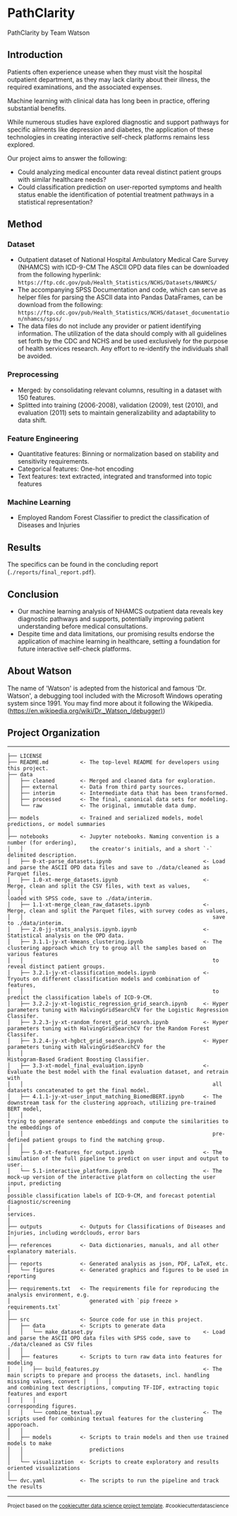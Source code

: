 PathClarity
==============================

PathClarity by Team Watson

## Introduction

Patients often experience unease when they must visit the hospital outpatient department, as they may lack clarity about their illness, the required examinations, and the associated expenses.

Machine learning with clinical data has long been in practice, offering substantial benefits.

While numerous studies have explored diagnostic and support pathways for specific ailments like depression and diabetes, the application of these technologies in creating interactive self-check platforms remains less explored.

Our project aims to answer the following:
- Could analyzing medical encounter data reveal distinct patient groups with similar healthcare needs?
- Could classification prediction on user-reported symptoms and health status enable the identification of potential treatment pathways in a statistical representation?

## Method

### Dataset
- Outpatient dataset of National Hospital Ambulatory Medical Care Survey (NHAMCS) with ICD-9-CM
The ASCII OPD data files can be downloaded from the following hyperlink:
`https://ftp.cdc.gov/pub/Health_Statistics/NCHS/Datasets/NHAMCS/`
- The accompanying SPSS Documentation and code, which can serve as helper files for parsing the ASCII data into Pandas DataFrames, can be download from the following:
`https://ftp.cdc.gov/pub/Health_Statistics/NCHS/dataset_documentation/nhamcs/spss/`
- The data files do not include any provider or patient identifying information. The utilization of the data should comply with all guidelines set forth by the CDC and NCHS and be used exclusively for the purpose of health services research. Any effort to re-identify the individuals shall be avoided.

### Preprocessing
- Merged: by consolidating relevant columns, resulting in a dataset with 150 features.
- Splitted into training (2006-2008), validation (2009), test (2010), and evaluation (2011) sets to maintain generalizability and adaptability to data shift.

### Feature Engineering
- Quantitative features: Binning or normalization based on stability and sensitivity requirements.
- Categorical features: One-hot encoding
- Text features: text extracted, integrated and transformed into topic features

### Machine Learning
 - Employed Random Forest Classifier to predict the classification of Diseases and Injuries


## Results
The specifics can be found in the concluding report (`./reports/final_report.pdf`).


## Conclusion
- Our machine learning analysis of NHAMCS outpatient data reveals key diagnostic pathways and supports, potentially improving patient understanding before medical consultations. 
- Despite time and data limitations, our promising results endorse the application of machine learning in healthcare, setting a foundation for future interactive self-check platforms.


## About Watson

The name of 'Watson' is adepted from the historical and famous 'Dr. Watson', a debugging tool included with the Microsoft Windows operating system since 1991.
You may find more about it following the Wikipedia. (https://en.wikipedia.org/wiki/Dr._Watson_(debugger))

## Project Organization
------------

    ├── LICENSE
    ├── README.md          <- The top-level README for developers using this project.
    ├── data
    │   ├── cleaned        <- Merged and cleaned data for exploration.
    │   ├── external       <- Data from third party sources.
    │   ├── interim        <- Intermediate data that has been transformed.
    │   ├── processed      <- The final, canonical data sets for modeling.
    │   └── raw            <- The original, immutable data dump.
    │
    ├── models             <- Trained and serialized models, model predictions, or model summaries
    │
    ├── notebooks          <- Jupyter notebooks. Naming convention is a number (for ordering),
    │   │                     the creator's initials, and a short `-` delimited description.
    │   ├── 0-xt-parse_datasets.ipynb                             <- Load and parse the ASCII OPD data files and save to ./data/cleaned as Parquet files.
    │   ├── 1.0-xt-merge_datasets.ipynb                           <- Merge, clean and split the CSV files, with text as values, 
    │   │                                                            loaded with SPSS code, save to ./data/interim.
    │   ├── 1.1-xt-merge_clean_raw_datasets.ipynb                 <- Merge, clean and split the Parquet files, with survey codes as values,
    │   │                                                            save to ./data/interim.
    │   ├── 2.0-jj-stats_analysis.ipynb.ipynb                     <- Statistical analysis on the OPD data.
    │   ├── 3.1.1-jy-xt-kmeans_clustering.ipynb                   <- The clustering approach which try to group all the samples based on various features
    │   │                                                            to reveal distinct patient groups.
    │   ├── 3.2.1-jy-xt-classification_models.ipynb               <- Tryouts on different classification models and combination of features,
    │   │                                                            to predict the classification labels of ICD-9-CM.
    │   ├── 3.2.2-jy-xt-logistic_regression_grid_search.ipynb     <- Hyper parameters tuning with HalvingGridSearchCV for the Logistic Regression Classifer.
    │   ├── 3.2.3-jy-xt-random_forest_grid_search.ipynb           <- Hyper parameters tuning with HalvingGridSearchCV for the Random Forest Classifer.
    │   ├── 3.2.4-jy-xt-hgbct_grid_search.ipynb                   <- Hyper parameters tuning with HalvingGridSearchCV for the 
    │   │                                                            Histogram-Based Gradient Boosting Classifier.
    │   ├── 3.3-xt-model_final_evaluation.ipynb                   <- Evaluate the best model with the final evaluation dataset, and retrain with
    │   │                                                            all datasets concatenated to get the final model.
    │   ├── 4.1.1-jy-xt-user_input_matching_BiomedBERT.ipynb      <- The downstream task for the clustering approach, utilizing pre-trained BERT model,
    │   │                                                            trying to generate sentence embeddings and compute the similarities to the embeddings of
    │   │                                                            pre-defined patient groups to find the matching group.
    │   │                                                            
    │   ├── 5.0-xt-features_for_output.ipynb                      <- The simulation of the full pipeline to predict on user input and output to user.
    │   └── 5.1-interactive_platform.ipynb                        <- The mock-up version of the interactive platform on collecting the user input, predicting
    │                                                                possible classification labels of ICD-9-CM, and forecast potential diagnostic/screening
    │                                                                services.
    │
    ├── outputs            <- Outputs for Classifications of Diseases and Injuries, including wordclouds, error bars
    │
    ├── references         <- Data dictionaries, manuals, and all other explanatory materials.
    │
    ├── reports            <- Generated analysis as json, PDF, LaTeX, etc.
    │   └── figures        <- Generated graphics and figures to be used in reporting
    │
    ├── requirements.txt   <- The requirements file for reproducing the analysis environment, e.g.
    │                         generated with `pip freeze > requirements.txt`
    │
    ├── src                <- Source code for use in this project.
    │   ├── data           <- Scripts to generate data
    │   │   └── make_dataset.py                                   <- Load and parse the ASCII OPD data files with SPSS code, save to ./data/cleaned as CSV files
    │   │
    │   ├── features       <- Scripts to turn raw data into features for modeling
    │   │   ├── build_features.py                                 <- The main scripts to prepare and process the datasets, incl. handling missing values, convert │   │   │                                                        and combining text descriptions, computing TF-IDF, extracting topic features and export
    │   │   │                                                        corresponding figures.
    │   │   └── combine_textual.py                                <- The scripts used for combining textual features for the clustering apporoach.
    │   │
    │   ├── models         <- Scripts to train models and then use trained models to make
    │   │                     predictions
    │   │
    │   └── visualization  <- Scripts to create exploratory and results oriented visualizations
    │
    └── dvc.yaml           <- The scripts to run the pipeline and track the results


--------

<p><small>Project based on the <a target="_blank" href="https://drivendata.github.io/cookiecutter-data-science/">cookiecutter data science project template</a>. #cookiecutterdatascience</small></p>
